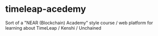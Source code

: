 # timeleap-acedemy
Sort of a "NEAR (Blockchain) Academy" style course / web platform for learning about TimeLeap / Kenshi / Unchained
